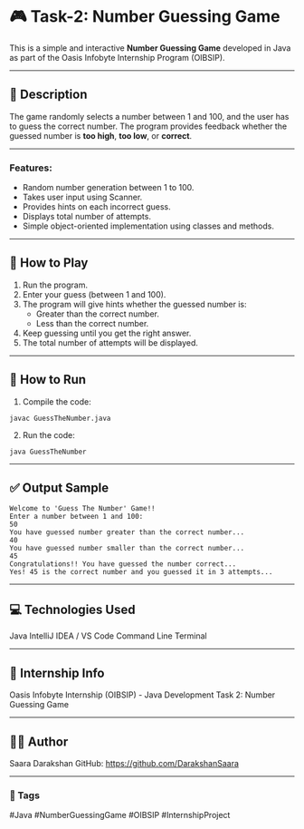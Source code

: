 # 🎮 Task-2: Number Guessing Game

This is a simple and interactive **Number Guessing Game** developed in Java as part of the Oasis Infobyte Internship Program (OIBSIP).

---

## 📌 Description

The game randomly selects a number between 1 and 100, and the user has to guess the correct number. The program provides feedback whether the guessed number is **too high**, **too low**, or **correct**.

---

### Features:
- Random number generation between 1 to 100.
- Takes user input using Scanner.
- Provides hints on each incorrect guess.
- Displays total number of attempts.
- Simple object-oriented implementation using classes and methods.

---

## 🧩 How to Play

1. Run the program.
2. Enter your guess (between 1 and 100).
3. The program will give hints whether the guessed number is:
   - Greater than the correct number.
   - Less than the correct number.
4. Keep guessing until you get the right answer.
5. The total number of attempts will be displayed.

---

## 🚀 How to Run

1. Compile the code:
```
javac GuessTheNumber.java
```
2. Run the code:
```
java GuessTheNumber
```

---

## ✅ Output Sample

```
Welcome to 'Guess The Number' Game!!
Enter a number between 1 and 100: 
50
You have guessed number greater than the correct number...
40
You have guessed number smaller than the correct number...
45
Congratulations!! You have guessed the number correct...
Yes! 45 is the correct number and you guessed it in 3 attempts...
```

---

## 💻 Technologies Used

Java
IntelliJ IDEA / VS Code
Command Line Terminal

---

## 📅 Internship Info

Oasis Infobyte Internship (OIBSIP) - Java Development
Task 2: Number Guessing Game

---

## 🧑‍💻 Author

Saara Darakshan
GitHub: https://github.com/DarakshanSaara

---

### 🔗 Tags

#Java #NumberGuessingGame #OIBSIP #InternshipProject